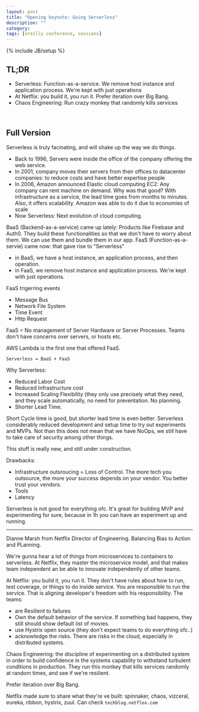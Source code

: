 ```yaml
---
layout: post
title: "Opening keynote: Going Serverless"
description: ""
category: 
tags: [oreilly conference, sessions]
---
```

{% include JB/setup %}

## TL;DR
- Serverless: Function-as-a-service. We remove host instance and application process. We're kept with just operations
- At Netflix: you build it, you run it. Prefer iteration over Big Bang. 
- Chaos Engineering: Run crazy monkey that randomly kills services

<br/>

## Full Version

Serverless is truly facinating, and will shake up the way we do things. 

- Back to 1996, Servers were inside the office of the company offering the web service. 
- In 2001, company moves their servers from their offices to datacenter companies: to reduce costs and have better expertise people
- In 2006, Amazon announced Elastic cloud computing EC2: Any company can rent machine on demand. Why was that good? With infrastructure as a service, the lead time goes from months to minutes. Also, it offers scalability. Amazon was able to do it due to economies of scale
- Now Serverless: Next evolution of cloud computing. 

BaaS (Backend-as-a-service) came up lately: Products like Firebase and Auth0. They build these functionalities so that we don't have to worry about them. We can use them and bundle them in our app.
FaaS (Function-as-a-servie) came now: that gave rise to "Serverless"

- in BaaS, we have a host instance, an application process, and then operation.
- in FaaS, we remove host instance and application process. We're kept with just operations. 

FaaS trigerring events
- Message Bus
- Network File System
- Time Event
- Http Request

FaaS = No management of Server Hardware or Server Processes. Teams don't have concerns over servers, or hosts etc. 

AWS Lambda is the first one that offered FaaS.

`Serverless = BaaS + FaaS`

Why Serverless:

- Reduced Labor Cost
- Reduced Infrastructure cost
- Increased Scaling Flexibility (they only use precisely what they need, and they scale automatically, no need for preventation. No planning.
- Shorter Lead Time. 

Short Cycle time is good, but shorter lead time is even better. Serverless considerably reduced development and setup time to try out experiments and MVPs.
Not than this does not mean that we have NoOps, we still have to take care of security among other things. 

This stuff is really new, and still under construction.

Drawbacks:
- Infrastructure outsroucing = Loss of Control. The more tech you outsource, the  more your success depends on your vendor. You better trust your vendors.
- Tools
- Latency 

Serverless is not good for everything ofc. It's great for building MVP and experimenting for sure, because in 1h you can have an experiment up and running.

--- 
Dianne Marsh from Netflix Director of Engineering.
Balancing Bias to Action and PLanning. 

We're gunna hear a lot of things from microservices to containers to serverless. 
At Netflix, they master the microservice model, and that makes team independent an be able to innovate independently of other teams. 

At Netflix: you build it, you run it. They don't have rules about how to run, test coverage, or things to do inside service. You are responsible to run the service. That is aligning developer's freedom with his responsibility.
The teams:

- are Resilient to failures
- Own the default behavior of the service. If something bad happens, they still should show default list of movies. 
- use Hystrix open source (they don't expect teams to do everything ofc..)
- acknowledge the risks. There are risks in the cloud, especially in distributed systems.

Chaos Engineering: the discipline of experimenting on a distributed system in order to build confidence in the systems capability to withstand turbulent conditions in production. They run this monkey that kills services randomly at random times, and see if we're resilient. 

Prefer iteration over Big Bang. 

Netflix made sure to share what they're ve built: spinnaker, chaos, vizceral, eureka, ribbon, hystrix, zuul. Can check `techblog.netflox.com`
